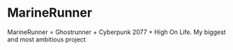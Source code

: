 # MarineRunner
MarineRunner = Ghostrunner + Cyberpunk 2077 + High On Life. My biggest and most ambitious project 
